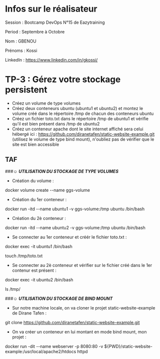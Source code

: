 # Infos sur le réalisateur
Session  : Bootcamp DevOps N°15 de Eazytraining

Period   : Septembre à Octobre

Nom      : GBENOU

Prénoms  : Kossi

LinkedIn : https://www.linkedin.com/in/gkossi/


# TP-3 : Gérez votre stockage persistent
- Créez un volume de type volumes
- Créez deux conteneurs ubuntu (ubuntu1 et ubuntu2) et montez le volume créé dans le répertoire /tmp de chacun des conteneurs ubuntu
- Créez un fichier toto.txt dans le répertoire /tmp de ubuntu1 et vérifie qu'il est bien présent dans /tmp de ubuntu2
- Créez un conteneur apache dont le site internet affiché sera celui hébergé ici : https://github.com/diranetafen/static-website-example.git (utilisez le volume de type bind mount), n'oubliez pas de vérifier que le site est bien accessible


## TAF

###☺ ***UTILISATION DU STOCKAGE DE TYPE VOLUMES***
- Création du volume :

docker volume create --name ggs-volume

- Création du 1er conteneur :

docker run -itd --name ubuntu1 -v ggs-volume:/tmp ubuntu /bin/bash

- Création du 2è conteneur :

docker run -itd --name ubuntu2 -v ggs-volume:/tmp ubuntu /bin/bash

- Se connecter au 1er conteneur et créér le fichier toto.txt :

docker exec -it ubuntu1 /bin/bash

touch /tmp/toto.txt

- Se connecter au 2è conteneur et vérifier sur le fichier créé dans le 1er contenur est présent :

docker exec -it ubuntu2 /bin/bash

ls /tmp/


###☺ ***UTILISATION DU STOCKAGE DE BIND MOUNT***

- Sur notre machine locale, on va cloner le projet static-website-example de Dirane Tafen :

git clone https://github.com/diranetafen/static-website-example.git

- On va créer un conteneur en lui montant en mode bind mount, mon projet :

docker run -dit --name webserver -p 8080:80 -v ${PWD}/static-website-example:/usr/local/apache2/htdocs httpd










